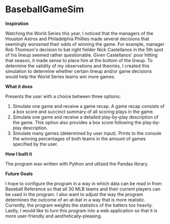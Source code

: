 # BaseballGameSim
**Inspiration**

Watching the World Series this year, I noticed that the managers of the Houston Astros and Philadelphia Phillies made several decisions that seemingly worsened their odds of winning the game. For example, manager Rob Thomson's decision to bat right fielder Nick Castellanos in the 5th spot of his lineup seemed rather questionable. Given Castellanos' poor hitting that season, it made sense to place him at the bottom of the lineup. To determine the validity of my observations and theories, I created this simulation to determine whether certain lineup and/or game decisions would help the World Series teams win more games.

**What it does**

Presents the user with a choice between three options:

1. Simulate one game and receive a game recap. A game recap consists of a box score and succinct summary of all scoring plays in the game. <br />
2. Simulate one game and receive a detailed play-by-play description of the game. This option also provides a box score following the play-by-play description. <br />
3. Simulate many games (determined by user input). Prints to the console the winning percentages of both teams in the amount of games specified by the user.

**How I built it**

The program was written with Python and utlized the Pandas library.

**Future Goals**

I hope to configure the program in a way in which data can be read in from Baseball Reference so that all 30 MLB teams and their current players can be used in the program. I also want to adjust the way the program determines the outcome of an at-bat in a way that is more realistic. Currently, the program weights the statistics of the batters too heavily. Lastly, I would like to turn this program into a web application so that it is more user-friendly and aesthetically-pleasing.
